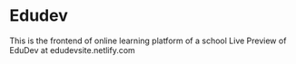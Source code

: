 # Edudev
This is the frontend of online learning platform of a school
Live Preview of EduDev at edudevsite.netlify.com
